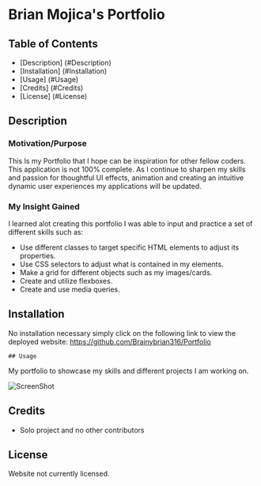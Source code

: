 # Brian Mojica's Portfolio

## Table of Contents
- [Description] (#Description)
- [Installation] (#Installation)
- [Usage] (#Usage)
- [Credits] (#Credits)
- [License] (#License)

## Description

### Motivation/Purpose

This Is my Portfolio that I hope can be inspiration for other fellow coders. This application is not 100% complete. As I continue to sharpen my skills and passion for thoughtful UI effects, animation and creating an intuitive dynamic user experiences my applications will be updated. 

### My Insight  Gained

I learned alot creating this portfolio I was able to input and practice a set of different skills such as:
- Use different classes to target specific HTML elements to adjust its properties. 
- Use CSS selectors to adjust what is contained in my elements. 
- Make a grid for different objects such as my images/cards.
- Create and utilize flexboxes.
- Create and use media queries. 

## Installation
No installation necessary simply click on the following link to view the deployed website:
https://github.com/Brainybrian316/Portfolio

    ## Usage
My portfolio to showcase my skills and different projects I am working on.

![ScreenShot](/assets/images/Portfolio-page.png)


## Credits
- Solo project and no other contributors

## License

Website not currently licensed.


